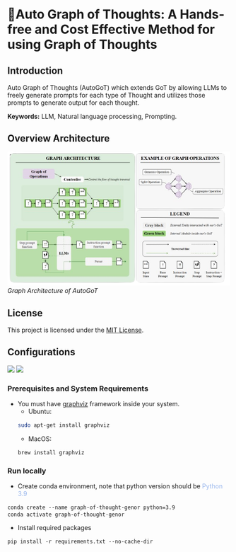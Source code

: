 # **💭Auto Graph of Thoughts: A Hands-free and Cost Effective Method for using Graph of Thoughts**

## Introduction
Auto Graph of Thoughts (AutoGoT) which extends GoT by allowing LLMs to freely generate prompts for each type of Thought and utilizes those prompts to generate output for each thought.

**Keywords:** LLM, Natural language processing, Prompting.

## Overview Architecture
![system design](assets/current_got/Arch.png)
*Graph Architecture of AutoGoT*

## License
This project is licensed under the [MIT License](./LICENSE).

## Configurations

<p align="left">
 <a href=""><img src="https://img.shields.io/badge/python-3.9-aff.svg"></a>
 <a href=""><img src="https://img.shields.io/badge/graphviz-fff.svg"></a>
</p>

### Prerequisites and System Requirements
- You must have [graphviz](https://graphviz.org) framework inside your system.
    - Ubuntu:
    ```zsh
    sudo apt-get install graphviz
    ```
    - MacOS:
    ```zsh
    brew install graphviz
    ```

### Run locally
- Create conda environment, note that python version should be <span style="color:#9BB8ED;">Python 3.9</span>
```
conda create --name graph-of-thought-genor python=3.9
conda activate graph-of-thought-genor
```

- Install required packages

```
pip install -r requirements.txt --no-cache-dir
```